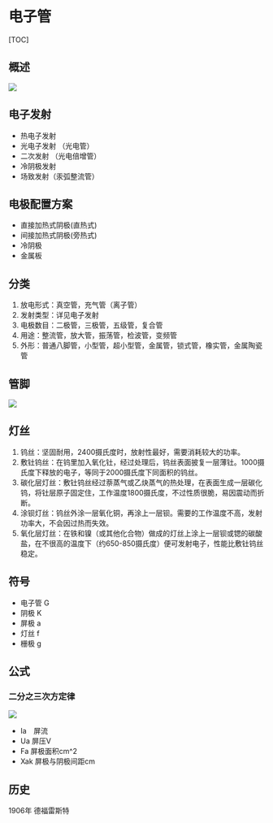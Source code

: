 # 电子管

[TOC]

## 概述

![](../../../../Image/v/vacuum_tube.jpg)

## 电子发射

* 热电子发射
* 光电子发射  （光电管）
* 二次发射  （光电倍增管）
* 冷阴极发射  
* 场致发射（汞弧整流管）

## 电极配置方案
* 直接加热式阴极(直热式) 
* 间接加热式阴极(旁热式)
* 冷阴极
* 金属板

## 分类
1.  放电形式：真空管，充气管（离子管）  
2. 发射类型：详见电子发射
3. 电极数目：二极管，三极管，五级管，复合管
4. 用途：整流管，放大管，振荡管，检波管，变频管
5. 外形：普通八脚管，小型管，超小型管，金属管，锁式管，橡实管，金属陶瓷管

## 管脚

![](../../../../Image/t/timg.jpeg )

## 灯丝
1. 钨丝：坚固耐用，2400摄氏度时，放射性最好，需要消耗较大的功率。
2. 敷钍钨丝：在钨里加入氧化钍，经过处理后，钨丝表面披复一层薄钍。1000摄氏度下释放的电子，等同于2000摄氏度下同面积的钨丝。
3. 碳化层灯丝：敷钍钨丝经过萘蒸气或乙炔蒸气的热处理，在表面生成一层碳化钨，将钍层原子固定住，工作温度1800摄氏度，不过性质很脆，易因震动而折断。
4. 涂钡灯丝：钨丝外涂一层氧化铜，再涂上一层钡。需要的工作温度不高，发射功率大，不会因过热而失效。
5. 氧化层灯丝：在铁和镍（或其他化合物）做成的灯丝上涂上一层钡或锶的碳酸盐，在不很高的温度下（约650-850摄氏度）便可发射电子，性能比敷钍钨丝稳定。

## 符号
* 电子管	G  
* 阴极	K  
* 屏极	a  
* 灯丝	f  
* 栅极	g

## 公式

### 二分之三次方定律

![](../../../../Image/t/tube32.jpeg)

* Ia　屏流
* Ua	屏压V
* Fa	屏极面积cm^2
* Xak	屏极与阴极间距cm

## 历史

1906年 德福雷斯特

